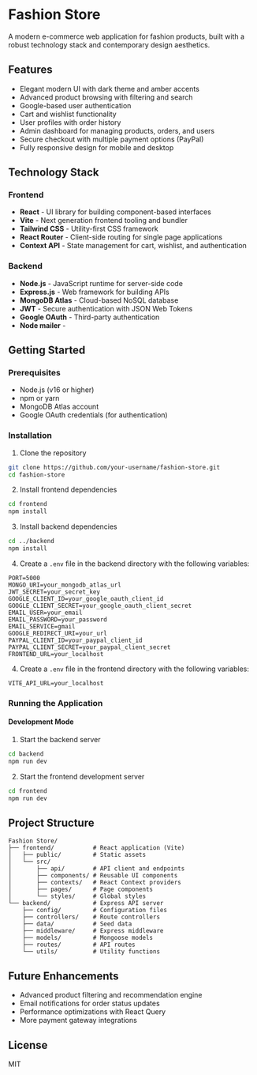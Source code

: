 # Fashion Store

A modern e-commerce web application for fashion products, built with a robust technology stack and contemporary design aesthetics.

## Features

- Elegant modern UI with dark theme and amber accents
- Advanced product browsing with filtering and search
- Google-based user authentication
- Cart and wishlist functionality
- User profiles with order history
- Admin dashboard for managing products, orders, and users
- Secure checkout with multiple payment options (PayPal)
- Fully responsive design for mobile and desktop

## Technology Stack

### Frontend

- **React** - UI library for building component-based interfaces
- **Vite** - Next generation frontend tooling and bundler
- **Tailwind CSS** - Utility-first CSS framework
- **React Router** - Client-side routing for single page applications
- **Context API** - State management for cart, wishlist, and authentication

### Backend

- **Node.js** - JavaScript runtime for server-side code
- **Express.js** - Web framework for building APIs
- **MongoDB Atlas** - Cloud-based NoSQL database
- **JWT** - Secure authentication with JSON Web Tokens
- **Google OAuth** - Third-party authentication
- **Node mailer** -

## Getting Started

### Prerequisites

- Node.js (v16 or higher)
- npm or yarn
- MongoDB Atlas account
- Google OAuth credentials (for authentication)

### Installation

1. Clone the repository
```bash
git clone https://github.com/your-username/fashion-store.git
cd fashion-store
```

2. Install frontend dependencies
```bash
cd frontend
npm install
```

3. Install backend dependencies
```bash
cd ../backend
npm install
```

4. Create a `.env` file in the backend directory with the following variables:
```
PORT=5000
MONGO_URI=your_mongodb_atlas_url
JWT_SECRET=your_secret_key
GOOGLE_CLIENT_ID=your_google_oauth_client_id
GOOGLE_CLIENT_SECRET=your_google_oauth_client_secret
EMAIL_USER=your_email
EMAIL_PASSWORD=your_password
EMAIL_SERVICE=gmail
GOOGLE_REDIRECT_URI=your_url
PAYPAL_CLIENT_ID=your_paypal_client_id
PAYPAL_CLIENT_SECRET=your_paypal_client_secret
FRONTEND_URL=your_localhost
```


4. Create a `.env` file in the frontend directory with the following variables:
```
VITE_API_URL=your_localhost
```

### Running the Application

#### Development Mode

1. Start the backend server
```bash
cd backend
npm run dev
```

2. Start the frontend development server
```bash
cd frontend
npm run dev
```

## Project Structure

```
Fashion Store/
├── frontend/           # React application (Vite)
│   ├── public/         # Static assets
│   └── src/
│       ├── api/        # API client and endpoints
│       ├── components/ # Reusable UI components
│       ├── contexts/   # React Context providers
│       ├── pages/      # Page components
│       └── styles/     # Global styles
└── backend/            # Express API server
    ├── config/         # Configuration files
    ├── controllers/    # Route controllers
    ├── data/           # Seed data
    ├── middleware/     # Express middleware
    ├── models/         # Mongoose models
    ├── routes/         # API routes
    └── utils/          # Utility functions
```

## Future Enhancements

- Advanced product filtering and recommendation engine
- Email notifications for order status updates
- Performance optimizations with React Query
- More payment gateway integrations

## License

MIT





